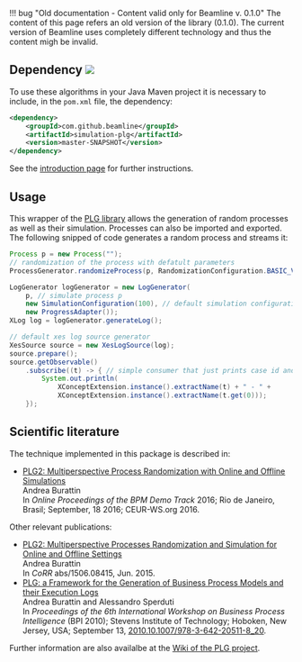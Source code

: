 !!! bug "Old documentation - Content valid only for Beamline v. 0.1.0"
    The content of this page refers an old version of the library (0.1.0). The current version of Beamline uses completely different technology and thus the content migh be invalid.


## Dependency [![](https://jitpack.io/v/beamline/simulation-plg.svg)](https://jitpack.io/#beamline/simulation-plg)

To use these algorithms in your Java Maven project it is necessary to include, in the `pom.xml` file, the dependency:
```xml
<dependency>
    <groupId>com.github.beamline</groupId>
    <artifactId>simulation-plg</artifactId>
    <version>master-SNAPSHOT</version>
</dependency>
```
See the [introduction page](index.md) for further instructions.


## Usage


This wrapper of the [PLG library](https://github.com/delas/plg) allows the generation of random processes as well as their simulation. Processes can also be imported and exported. The following snipped of code generates a random process and streams it:

```java linenums="1"
Process p = new Process("");
// randomization of the process with defatult parameters
ProcessGenerator.randomizeProcess(p, RandomizationConfiguration.BASIC_VALUES);

LogGenerator logGenerator = new LogGenerator(
	p, // simulate process p
	new SimulationConfiguration(100), // default simulation configuration to generte 100 traces
	new ProgressAdapter());
XLog log = logGenerator.generateLog();

// default xes log source generator
XesSource source = new XesLogSource(log);
source.prepare();
source.getObservable()
	.subscribe((t) -> { // simple consumer that just prints case id and activity name
		System.out.println(
			XConceptExtension.instance().extractName(t) + " - " +
			XConceptExtension.instance().extractName(t.get(0)));
	});	
```

## Scientific literature

The technique implemented in this package is described in:

* [PLG2: Multiperspective Process Randomization with Online and Offline Simulations](https://andrea.burattin.net/publications/2016-bpm-demo)  
Andrea Burattin  
In *Online Proceedings of the BPM Demo Track* 2016; Rio de Janeiro, Brasil; September, 18 2016; CEUR-WS.org 2016.

Other relevant publications:

* [PLG2: Multiperspective Processes Randomization and Simulation for Online and Offline Settings](http://arxiv.org/abs/1506.08415)  
Andrea Burattin  
In *CoRR* abs/1506.08415, Jun. 2015.
* [PLG: a Framework for the Generation of Business Process Models and their Execution Logs](http://andrea.burattin.net/publications/2010-bpi)  
Andrea Burattin and Alessandro Sperduti  
In *Proceedings of the 6th International Workshop on Business Process Intelligence* (BPI 2010); Stevens Institute of Technology; Hoboken, New Jersey, USA; September 13, [2010.10.1007/978-3-642-20511-8_20](http://dx.doi.org/10.1007/978-3-642-20511-8_20).

Further information are also availalbe at the [Wiki of the PLG project](https://github.com/delas/plg/wiki).
